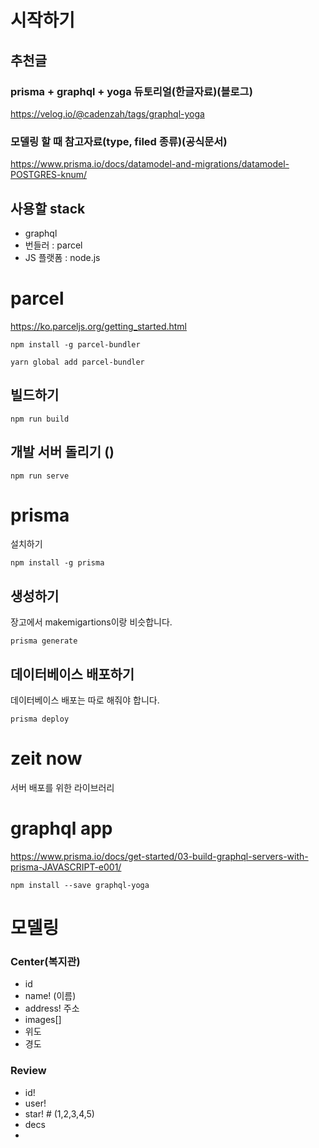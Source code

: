 # 시작하기
## 추천글
### prisma + graphql + yoga 듀토리얼(한글자료)(블로그)
https://velog.io/@cadenzah/tags/graphql-yoga
### 모델링 할 때 참고자료(type, filed 종류)(공식문서)
https://www.prisma.io/docs/datamodel-and-migrations/datamodel-POSTGRES-knum/

## 사용할 stack

* graphql
* 번들러 : parcel
* JS 플랫폼 : node.js

# parcel  
https://ko.parceljs.org/getting_started.html

```
npm install -g parcel-bundler
```

```
yarn global add parcel-bundler
```

## 빌드하기
```
npm run build
```
## 개발 서버 돌리기 ()
```
npm run serve
```

# prisma
설치하기

```
npm install -g prisma
```

## 생성하기

장고에서 makemigartions이랑 비슷합니다.

```
prisma generate
``` 

## 데이터베이스 배포하기
데이터베이스 배포는 따로 해줘야 합니다.
```
prisma deploy
```

# zeit now 
서버 배포를 위한 라이브러리


# graphql app
https://www.prisma.io/docs/get-started/03-build-graphql-servers-with-prisma-JAVASCRIPT-e001/

```
npm install --save graphql-yoga
```

# 모델링
### Center(복지관)
* id
* name! (이름)
* address! 주소
* images[]
* 위도
* 경도

### Review
* id!
* user!
* star! # (1,2,3,4,5)
* decs
* 